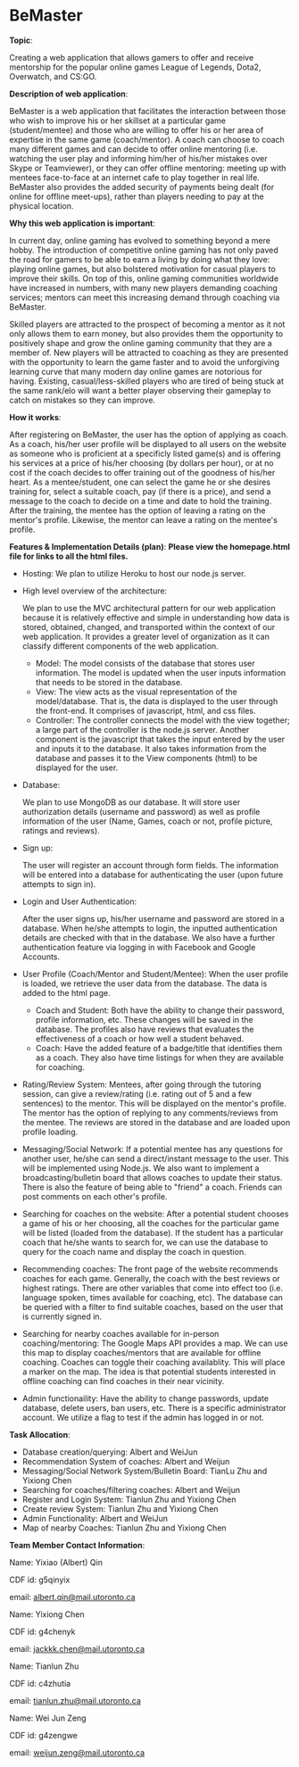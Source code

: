 # BeMaster

**Topic**:

Creating a web application that allows gamers to offer and receive mentorship for the popular online games League of Legends, Dota2, Overwatch, and CS:GO.


**Description of web application**:

BeMaster is a web application that facilitates the interaction between those who wish to improve his or her skillset at a particular game (student/mentee) and those who are willing to offer his or her area of expertise in the same game (coach/mentor). A coach can choose to coach many different games and can decide to offer online mentoring (i.e. watching the user play and informing him/her of his/her mistakes over Skype or Teamviewer), or they can offer offline mentoring: meeting up with mentees face-to-face at an internet cafe to play together in real life. BeMaster also provides the added security of payments being dealt (for online for offline meet-ups), rather than players needing to pay at the physical location. 


**Why this web application is important**:

In current day, online gaming has evolved to something beyond a mere hobby. The introduction of competitive online gaming has not only paved the road for gamers to be able to earn a living by doing what they love: playing online games, but also bolstered motivation for casual players to improve their skills. On top of this, online gaming communities worldwide have increased in numbers, with many new players demanding coaching services; mentors can meet this increasing demand through coaching via BeMaster.

Skilled players are attracted to the prospect of becoming a mentor as it not only allows them to earn money, but also provides them the opportunity to positively shape and grow the online gaming community that they are a member of. New players will be attracted to coaching as they are presented with the opportunity to learn the game faster and to avoid the unforgiving learning curve that many modern day online games are notorious for having. Existing, casual/less-skilled players who are tired of being stuck at the same rank/elo will want a better player observing their gameplay to catch on mistakes so they can improve.  


**How it works**:

After registering on BeMaster, the user has the option of applying as coach. As a coach, his/her user profile will be displayed to all users on the website as someone who is proficient at a specificly listed game(s) and is offering his services at a price of his/her choosing (by dollars per hour), or at no cost if the coach decides to offer training out of the goodness of his/her heart. As a mentee/student, one can select the game he or she desires training for, select a suitable coach, pay (if there is a price), and send a message to the coach to decide on a time and date to hold the training. After the training, the mentee has the option of leaving a rating on the mentor's profile. Likewise, the mentor can leave a rating on the mentee's profile. 


**Features & Implementation Details (plan)**:
**Please view the homepage.html file for links to all the html files.**
- Hosting:
  We plan to utilize Heroku to host our node.js server.

- High level overview of the architecture:
  
  We plan to use the MVC architectural pattern for our web application because it is relatively effective and simple in understanding how data is stored, obtained, changed, and transported within the context of our web application. It provides a greater level of organization as it can classify different components of the web application.
  - Model:
    The model consists of the database that stores user information. The model is updated when the user inputs information that needs to be stored in the database.
  - View:
    The view acts as the visual representation of the model/database. That is, the data is displayed to the user through the front-end. It comprises of javascript, html, and css files. 
  - Controller:
    The controller connects the model with the view together; a large part of the controller is the node.js server. Another component is the javascript that takes the input entered by the user and inputs it to the database. It also takes information from the database and passes it to the View components (html) to be displayed for the user.

- Database: 

  We plan to use MongoDB as our database. It will store user authorization details (username and password) as well as profile information of the user (Name, Games, coach or not, profile picture, ratings and reviews).

- Sign up:

  The user will register an account through form fields. The information will be entered into a database for authenticating the user (upon future attempts to sign in).

- Login and User Authentication:

  After the user signs up, his/her username and password are stored in a database. When he/she attempts to login, the inputted authentication details are checked with that in the database. We also have a further authentication feature via logging in with Facebook and Google Accounts.

- User Profile (Coach/Mentor and Student/Mentee):
  When the user profile is loaded, we retrieve the user data from the database. The data is added to the html page.
  - Coach and Student:
    Both have the ability to change their password, profile information, etc. These changes will be saved in the database. The profiles also have reviews that evaluates the effectiveness of a coach or how well a student behaved.
  - Coach:
    Have the added feature of a badge/title that identifies them as a coach. They also have time listings for when they are available for coaching.

- Rating/Review System:
  Mentees, after going through the tutoring session, can give a review/rating (i.e. rating out of 5 and a few sentences) to the mentor. This will be displayed on the mentor's profile. The mentor has the option of replying to any comments/reviews from the mentee. The reviews are stored in the database and are loaded upon profile loading. 

- Messaging/Social Network:
  If a potential mentee has any questions for another user, he/she can send a direct/instant message to the user. This will be implemented using Node.js. We also want to implement a broadcasting/bulletin board that allows coaches to update their status. There is also the feature of being able to "friend" a coach. Friends can post comments on each other's profile.

- Searching for coaches on the website:
  After a potential student chooses a game of his or her choosing, all the coaches for the particular game will be listed (loaded from the database). If the student has a particular coach that he/she wants to search for, we can use the database to query for the coach name and display the coach in question.

- Recommending coaches:
  The front page of the website recommends coaches for each game. Generally, the coach with the best reviews or highest ratings. There are other variables that come into effect too (i.e. language spoken, times available for coaching, etc). The database can be queried with a filter to find suitable coaches, based on the user that is currently signed in.

- Searching for nearby coaches available for in-person coaching/mentoring:
  The Google Maps API provides a map. We can use this map to display coaches/mentors that are available for offline coaching. Coaches can toggle their coaching availablity. This will place a marker on the map. The idea is that potential students interested in offline coaching can find coaches in their near vicinity. 

- Admin functionaility:
  Have the ability to change passwords, update database, delete users, ban users, etc. There is a specific administrator account. We utilize a flag to test if the admin has logged in or not. 




**Task Allocation**:
  - Database creation/querying: Albert and WeiJun
  - Recommendation System of coaches: Albert and Weijun
  - Messaging/Social Network System/Bulletin Board: TianLu Zhu and Yixiong Chen
  - Searching for coaches/filtering coaches: Albert and Weijun
  - Register and Login System: Tianlun Zhu and Yixiong Chen 
  - Create review System: Tianlun Zhu and Yixiong Chen
  - Admin Functionality: Albert and WeiJun
  - Map of nearby Coaches: Tianlun Zhu and Yixiong Chen


**Team Member Contact Information**:

Name: Yixiao (Albert) Qin

CDF id: g5qinyix

email: albert.qin@mail.utoronto.ca


Name: Yixiong Chen

CDF id: g4chenyk

email: jackkk.chen@mail.utoronto.ca


Name: Tianlun Zhu

CDF id: c4zhutia

email: tianlun.zhu@mail.utoronto.ca


Name: Wei Jun Zeng

CDF id: g4zengwe

email: weijun.zeng@mail.utoronto.ca
